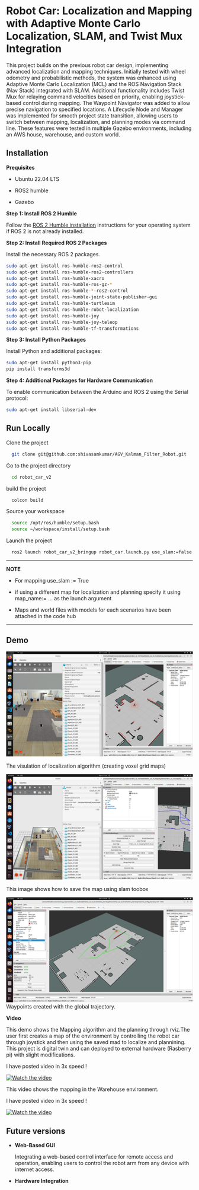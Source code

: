 
# Robot Car: Localization and Mapping with Adaptive Monte Carlo Localization, SLAM, and Twist Mux Integration

This project builds on the previous robot car design, implementing advanced localization and mapping techniques. Initially tested with wheel odometry and probabilistic methods, the system was enhanced using Adaptive Monte Carlo Localization (MCL) and the ROS Navigation Stack (Nav Stack) integrated with SLAM. Additional functionality includes Twist Mux for relaying command velocities based on priority, enabling joystick-based control during mapping. The Waypoint Navigator was added to allow precise navigation to specified locations. A Lifecycle Node and Manager was implemented for smooth project state transition, allowing users to switch between mapping, localization, and planning modes via command line. These features were tested in multiple Gazebo environments, including an AWS house, warehouse, and custom world.


## Installation

**Prequisites**

* Ubuntu 22.04 LTS

* ROS2 humble

* Gazebo

**Step 1: Install ROS 2 Humble** 

Follow the [ROS 2 Humble installation](https://docs.ros.org/en/humble/Installation.html) instructions for your operating system if ROS 2 is not already installed.

**Step 2: Install Required ROS 2 Packages** 

Install the necessary ROS 2 packages.
```bash
sudo apt-get install ros-humble-ros2-control
sudo apt-get install ros-humble-ros2-controllers
sudo apt-get install ros-humble-xacro
sudo apt-get install ros-humble-ros-gz-*
sudo apt-get install ros-humble-*-ros2-control
sudo apt-get install ros-humble-joint-state-publisher-gui
sudo apt-get install ros-humble-turtlesim
sudo apt-get install ros-humble-robot-localization
sudo apt-get install ros-humble-joy
sudo apt-get install ros-humble-joy-teleop
sudo apt-get install ros-humble-tf-transformations


```
**Step 3: Install Python Packages** 

Install Python and additional packages:
```bash
sudo apt-get install python3-pip
pip install transforms3d
```
**Step 4: Additional Packages for Hardware Communication** 

To enable communication between the Arduino and ROS 2 using the Serial protocol:
```bash
sudo apt-get install libserial-dev
```

## Run Locally

Clone the project

```bash
  git clone git@github.com:shivasamkumar/AGV_Kalman_Filter_Robot.git
```

Go to the project directory

```bash
  cd robot_car_v2
```

build the project

```bash
  colcon build 
```

Source your workspace

```bash
  source /opt/ros/humble/setup.bash
  source ~/workspace/install/setup.bash 
```

Launch the project

```bash
  ros2 launch robot_car_v2_bringup robot_car.launch.py use_slam:=false world_name:=small_house
```

---
**NOTE**

* For mapping use_slam := True 

* if using a different map for localization and planning specify it using map_name:= ... as the launch argument 

* Maps and world files with models for each scenarios have been attached in the code hub 


---


## Demo

![Robot car in Gazebo](src/robot_car_v2_bringup/Demo/Small_house_environment.png)

The visulation of localization algorithm (creating voxel grid maps)

![Saving the Map](src/robot_car_v2_bringup/Demo/save_map.png)

This image shows how to save the map using slam toobox

![Waypoint follower](src/robot_car_v2_bringup/Demo/waypoint_follower.png)
Waypoints created with the global trajectory.

**Video**

This demo shows the Mapping algorithm and the planning through rviz.The user first creates a map of the environment by controlling the robot car through joystick and then using the saved mad to localize and plannining. This project is digital twin and can deployed to external hardware (Rasberry pi) with slight modifications.

I have posted video in 3x speed !

[![Watch the video]([hhttps://github.com/shivasamkumar/AGV_SLAM_Localization_and_Mapping/tree/main/src/robot_car_v2_bringup/Demo/Thumbnail_small_house.png](https://github.com/shivasamkumar/AGV_SLAM_Localization_and_Mapping/blob/main/src/robot_car_v2_bringup/Demo/Thumbnail_small_house.png))](https://www.youtube.com/embed/CQWk-VkM-cM)

This video shows the mapping in the Warehouse environment.

I have posted video in 3x speed !

[![Watch the video](https://github.com/shivasamkumar/AGV_SLAM_Localization_and_Mapping/tree/main/src/robot_car_v2_bringup/Demo/thumbnail_small_warehouse.png)](https://drive.google.com/file/d/1KlILhrtK5QHVsTOS9JB-yxl-etb1lK4Z/view?usp=drive_link)
## Future versions 
* **Web-Based GUI**

    Integrating a web-based control interface for remote access and operation, enabling users to control the robot arm from any device with internet access.

* **Hardware Integration**
